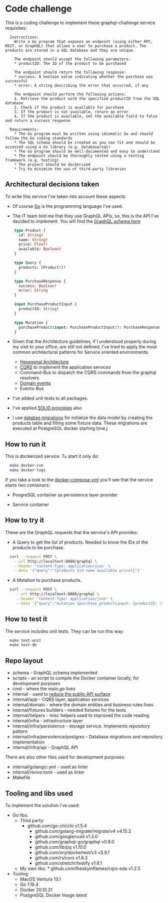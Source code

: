 # Code challenge

This is a coding challenge to implement these graphql-challenge service requisites:
```
  Instructions:
    Write a Go program that exposes an endpoint (using either RPC, REST, or GraphQL) that allows a user to purchase a product. The products are stored in a SQL database and they are unique.

    The endpoint should accept the following parameters:
    * productID: The ID of the product to be purchased

    The endpoint should return the following response:
    * success: A boolean value indicating whether the purchase was successful
    * error: A string describing the error that occurred, if any

    The endpoint should perform the following actions:
    1. Retrieve the product with the specified productID from the SQL database
    2. Check if the product is available for purchase
    3. If the product is not available, return an error
    4. If the product is available, set the available field to false and return a success response

  Requirements:
    * The Go program must be written using idiomatic Go and should follow the Go coding standards
    * The SQL schema should be created as you see fit and should be accessed using a Go library (e.g. database/sql)
    * The Go program should be well-documented and easy to understand
    * The endpoint should be thoroughly tested using a testing framework (e.g. testing)
    * The project should be dockerized
    * Try to minimize the use of third-party libraries
```

## Architectural decisions taken

To write this service I've taken into account these aspects:

* Of course [Go](https://go.dev) is the programming language I've used.

* The IT team told me that they use GraphQL APIs, so, this is the API I've decided to implement. You will find the [GraphQL schema here](./schema/products.graphql)

```graphql
    type Product {
      id: String!
      name: String!
      price: Float!
      available: Boolean!
    }

    type Query {
      products: [Product!]!
    }

    type PurchaseResponse {
      success: Boolean!
      error: String
    }

    input PurchaseProductInput {
      productID: String!
    }

    type Mutation {
      purchaseProduct(input: PurchaseProductInput!): PurchaseResponse
    }
```

* Given that the Architecture guidelines, if I understood properly during my visit to your office, are still not defined, I've tried to apply the most common architectural patterns for Service oriented environments:
  * [Hexagonal Architecture](https://en.wikipedia.org/wiki/Hexagonal_architecture_(software))
  * [CQRS](https://learn.microsoft.com/es-es/azure/architecture/patterns/cqrs) to implement the application services
  * Command-Bus to dispatch the CQRS commands from the graphql resolvers
  * [Domain events](https://dev.to/isaacojeda/ddd-cqrs-aplicando-domain-events-en-aspnet-core-o6n)
  * Events-Bus

* I've added unit tests to all packages.
* I've applied [SOLID principles](https://en.wikipedia.org/wiki/SOLID) also
* I use [databse migrations](https://www.prisma.io/dataguide/types/relational/what-are-database-migrations) for initialize the data model by creating the products table and filling some fixture data. These migrations are executed at PostgreSQL docker starting time.j

## How to run it

This is dockerized service. Tu start it only do:

```sh
  make docker-run
  make docker-logs
```

If you take a look to the [docker-compose.yml](./docker-compose.yml) you'll see that the service starts two containers:

* PosgreSQL container as persistence layer provider

* Service container  

## How to try it

These are the GraphQL requests that the service's API provides:

  * A Query to get the list of products. Needed to know the IDs of the products to be purchase.

  ```sh
    curl --request POST \
      --url http://localhost:8080/graphql \
      --header 'Content-Type: application/json' \
      --data '{"query":"{products {id name available price}}"}'
  ```

  * A Mutation to purchase products.
  
  ```sh
    curl --request POST \
       --url http://localhost:8080/graphql \
       --header 'Content-Type: application/json' \
       --data '{"query":"mutation {purchase_product(input: {productID: \"ec92361c-3e36-4371-b040-28f608cbe8c6\"}) {success error }}"}'
  ```

## How to test it

The service includes unit tests. They can be run this way:

```sh
  make test-unit
  make test-db
```

## Repo layout

* schema - GraphQL schema implemented
* scripts - an script to compile the Docker container locally, for development purposes
* cmd - where the *main.go* lives
* internal - used to [reduce the public API surface](https://dave.cheney.net/2019/10/06/use-internal-packages-to-reduce-your-public-api-surface)
* internal/app - CQRS layer, application services
* internal/domain - where the domain entities and business rules lives
* internal/fixtures builders - needed fixtures for the tests
* internal/helpers - misc helpers used to improved the code reading
* internal/infra - infrastructure layer
* internal/infra/persistence - storage service. Implements *repository* pattern
* internal/infra/persistence/postgres - Database migrations and repository implementation
* internal/infra/api - GraphQL API

There are also other files used for development purposes:

  * internal/golangci.yml - used as linter
  * internal/revive.toml - used as linter
  * Makefile

## Tooling and libs used

To implement the solution I've used:

* Go libs:
  * Third party:
      * github.com/go-chi/chi v1.5.4
	    * github.com/golang-migrate/migrate/v4 v4.15.2
	    * github.com/google/uuid v1.3.0
	    * github.com/graphql-go/graphql v0.8.0
	    * github.com/lib/pq v1.10.0
	    * github.com/ory/dockertest/v3 v3.9.1
	    * github.com/rs/cors v1.8.3
	    * github.com/stretchr/testify v1.8.1
  * My own libs:
	    * github.com/theskyinflames/cqrs-eda v1.2.5
* Tooling:
  * MacOS Ventura 13.1
  * Go 1.19.4
  * Docker 20.10.21
  * PostgreSQL Docker Image latest
